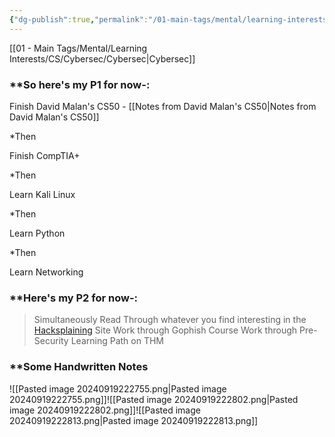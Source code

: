 ```yaml
---
{"dg-publish":true,"permalink":"/01-main-tags/mental/learning-interests/cs/cybersec/learning-cybersec/learning-cybersec/"}
---
```


[[01 - Main Tags/Mental/Learning Interests/CS/Cybersec/Cybersec\|Cybersec]]
### **So here's my P1 for now-:

Finish David Malan's CS50 - [[Notes from David Malan's CS50\|Notes from David Malan's CS50]]

*Then

Finish CompTIA+

*Then

Learn Kali Linux

*Then

Learn Python

*Then

Learn Networking

### **Here's my P2 for now-:

> Simultaneously Read Through whatever you find interesting in the [Hacksplaining](https://www.hacksplaining.com/lessons) Site
> Work through Gophish Course
> Work through Pre-Security Learning Path on THM
### **Some Handwritten Notes

![[Pasted image 20240919222755.png\|Pasted image 20240919222755.png]]![[Pasted image 20240919222802.png\|Pasted image 20240919222802.png]]![[Pasted image 20240919222813.png\|Pasted image 20240919222813.png]]